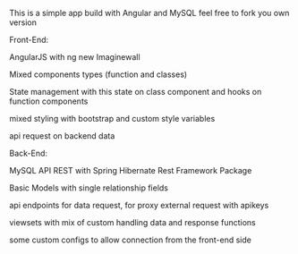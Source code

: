 This is a simple app build with Angular and MySQL feel free to fork you own version

Front-End:

AngularJS with ng new Imaginewall

Mixed components types (function and classes)

State management with this state on class component and hooks on function components

mixed styling with bootstrap and custom style variables

api request on backend data


Back-End:

MySQL API REST with Spring Hibernate Rest Framework Package

Basic Models with single relationship fields

api endpoints for data request, for proxy external request with apikeys

viewsets with mix of custom handling data and response functions

some custom configs to allow connection from the front-end side

